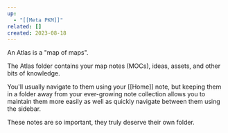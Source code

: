 ```yaml
---
up:
  - "[[Meta PKM]]"
related: []
created: 2023-08-18
---
```

An Atlas is a "map of maps". 

The Atlas folder contains your map notes (MOCs), ideas, assets, and other bits of knowledge.

You'll usually navigate to them using your [[Home]] note, but keeping them in a folder away from your ever-growing note collection allows you to maintain them more easily as well as quickly navigate between them using the sidebar. 

These notes are so important, they truly deserve their own folder.